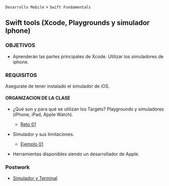 
`Desarrollo Mobile` > `Swift Fundamentals`

## Swift tools (Xcode, Playgrounds y simulador Iphone)

### OBJETIVOS 

- Aprenderán las partes principales de Xcode. Utilizar los simuladores de iphone.


### REQUISITOS

Asegurate de tener instalado el simulador de iOS.


#### ORGANIZACION DE LA CLASE 

 - ¿Qué son y para qué se utilizan los Targets?
 Playgrounds y simuladores (iPhone, iPad, Apple Watch).
 
  	- [Reto 01](Reto-01)

 - Simulador y sus limitaciones.

 	- [Ejemplo 01](Ejemplo-01)
  
 - Herramientas disponibles siendo un desarrollador de Apple.

 
 ### Postwork

- [Simulador y Terminal](Postwork)
